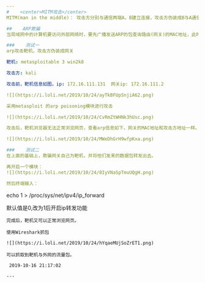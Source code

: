 ```yaml
---          
#    <center>MITM攻击</center>
MITM(man in the middle)： 攻击方分别与通信两端A，B建立连接，攻击方伪装成B与A通信，伪装成A与B通信。A，B双方以为通信是安全可靠的，实际上攻击方成了双方通信的中转站，以达到对通信内容进行窃取，篡改的目的

##    ARP欺骗
当局域网中的计算机要访问外部网络时，要先广播发送ARP的包查询路由(网关)的MAC地址，此时如果攻击方伪装自己是网关，发送ARP应答包给目标机器，可以污染对方的ARP缓存表。使得目标计算机将数据包发给攻击方。

###    测试一
arp攻击靶机，攻击方伪装成网关

靶机: metasploitable 3 win2k8 

攻击方: kali 

攻击前，靶机信息如图，ip: 172.16.111.131  网关ip: 172.16.111.2

![](https://i.loli.net/2019/10/24/ayTkBFUpSnjiA62.png)

采用metasploit 的arp poisoning模块进行攻击

![](https://i.loli.net/2019/10/24/CvRmZtWHNk3hUsc.png)

攻击后，靶机浏览器无法正常浏览网页，查看arp信息如下，网关的MAC地址和攻击方地址一样。

![](https://i.loli.net/2019/10/24/MWeDhGrH9wfpKxa.png)

###    测试二
在上面的基础上，欺骗网关自己为靶机，并将他们发来的数据包转发出去。

再开启一个模块：
![](https://i.loli.net/2019/10/24/8IyVNaSpTmuUQgH.png)

然后终端输入：
```
echo 1 > /proc/sys/net/ipv4/ip_forward

默认值是0,改为1后开启ip转发功能
```
完成后，靶机又可以正常浏览网页。

使用Wireshark抓包

![](https://i.loli.net/2019/10/24/hYqaeMUjSoZrET1.png)

可以抓取到靶机与外网的流量包。

 2019-10-16 21:17:02

---         
```

